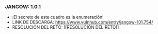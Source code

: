 ### JANGOW: 1.0.1

- ¡El secreto de este cuadro es la enumeración!
- LINK DE DESCARGA: https://www.vulnhub.com/entry/jangow-101,754/
- RESOLUCIÓN DEL RETO: [[RESOLUCIÓN DEL RETO]]